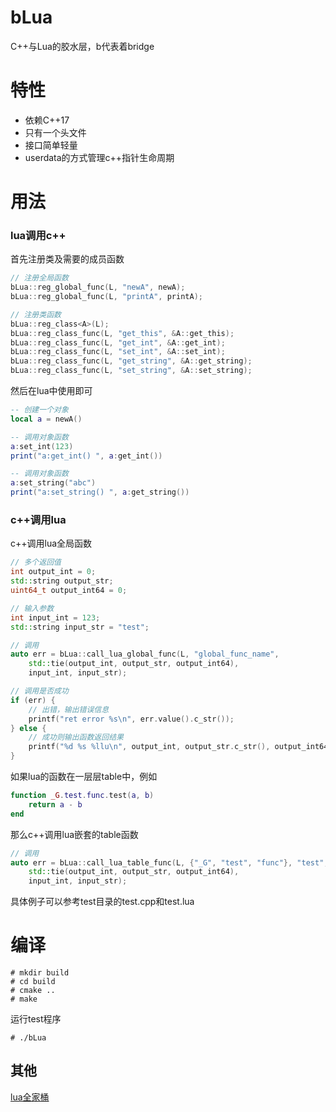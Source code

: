 # bLua
C++与Lua的胶水层，b代表着bridge

# 特性
* 依赖C++17
* 只有一个头文件
* 接口简单轻量
* userdata的方式管理c++指针生命周期

# 用法
### lua调用c++
首先注册类及需要的成员函数
```c++
// 注册全局函数
bLua::reg_global_func(L, "newA", newA);
bLua::reg_global_func(L, "printA", printA);

// 注册类函数
bLua::reg_class<A>(L);
bLua::reg_class_func(L, "get_this", &A::get_this);
bLua::reg_class_func(L, "get_int", &A::get_int);
bLua::reg_class_func(L, "set_int", &A::set_int);
bLua::reg_class_func(L, "get_string", &A::get_string);
bLua::reg_class_func(L, "set_string", &A::set_string);
```
然后在lua中使用即可
```lua
-- 创建一个对象
local a = newA()

-- 调用对象函数
a:set_int(123)
print("a:get_int() ", a:get_int())

-- 调用对象函数
a:set_string("abc")
print("a:set_string() ", a:get_string())
```

### c++调用lua
c++调用lua全局函数
```c++
// 多个返回值
int output_int = 0;
std::string output_str;
uint64_t output_int64 = 0;

// 输入参数
int input_int = 123;
std::string input_str = "test";

// 调用
auto err = bLua::call_lua_global_func(L, "global_func_name", 
    std::tie(output_int, output_str, output_int64), 
    input_int, input_str);

// 调用是否成功
if (err) {
    // 出错，输出错误信息
    printf("ret error %s\n", err.value().c_str());
} else {
    // 成功则输出函数返回结果
    printf("%d %s %llu\n", output_int, output_str.c_str(), output_int64);
}
```
如果lua的函数在一层层table中，例如
```lua
function _G.test.func.test(a, b)
    return a - b
end
```
那么c++调用lua嵌套的table函数
```c++
// 调用
auto err = bLua::call_lua_table_func(L, {"_G", "test", "func"}, "test", 
    std::tie(output_int, output_str, output_int64), 
    input_int, input_str);
```
具体例子可以参考test目录的test.cpp和test.lua

# 编译
```
# mkdir build
# cd build
# cmake ..
# make
```
运行test程序
```
# ./bLua 
```

## 其他
[lua全家桶](https://github.com/esrrhs/lua-family-bucket)
